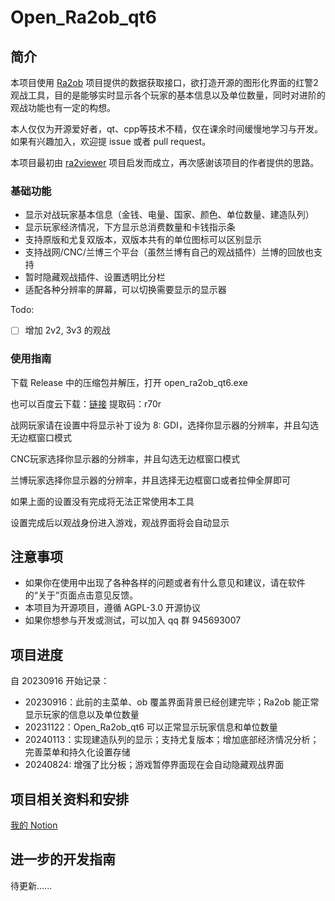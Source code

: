 # Open_Ra2ob_qt6

## 简介

本项目使用 [Ra2ob](https://github.com/wudi-7mi/ra2ob) 项目提供的数据获取接口，欲打造开源的图形化界面的红警2观战工具，目的是能够实时显示各个玩家的基本信息以及单位数量，同时对进阶的观战功能也有一定的构想。

本人仅仅为开源爱好者，qt、cpp等技术不精，仅在课余时间缓慢地学习与开发。如果有兴趣加入，欢迎提 issue 或者 pull request。

本项目最初由 [ra2viewer](https://github.com/chenguokai/ra2viewer) 项目启发而成立，再次感谢该项目的作者提供的思路。

### 基础功能

- 显示对战玩家基本信息（金钱、电量、国家、颜色、单位数量、建造队列）
- 显示玩家经济情况，下方显示总消费数量和卡钱指示条
- 支持原版和尤复双版本，双版本共有的单位图标可以区别显示
- 支持战网/CNC/兰博三个平台（虽然兰博有自己的观战插件）兰博的回放也支持
- 暂时隐藏观战插件、设置透明比分栏
- 适配各种分辨率的屏幕，可以切换需要显示的显示器

Todo:

- [ ] 增加 2v2, 3v3 的观战

### 使用指南

下载 Release 中的压缩包并解压，打开 open_ra2ob_qt6.exe

也可以百度云下载：[链接](https://pan.baidu.com/s/1lsvh4Wa37kpqbljs12ZgVQ?pwd=r70r) 提取码：r70r 

战网玩家请在设置中将显示补丁设为 8: GDI，选择你显示器的分辨率，并且勾选无边框窗口模式

CNC玩家选择你显示器的分辨率，并且勾选无边框窗口模式

兰博玩家选择你显示器的分辨率，并且选择无边框窗口或者拉伸全屏即可

如果上面的设置没有完成将无法正常使用本工具

设置完成后以观战身份进入游戏，观战界面将会自动显示

## 注意事项

- 如果你在使用中出现了各种各样的问题或者有什么意见和建议，请在软件的“关于”页面点击意见反馈。
- 本项目为开源项目，遵循 AGPL-3.0 开源协议
- 如果你想参与开发或测试，可以加入 qq 群 945693007

## 项目进度

自 20230916 开始记录：

- 20230916：此前的主菜单、ob 覆盖界面背景已经创建完毕；Ra2ob 能正常显示玩家的信息以及单位数量
- 20231122：Open_Ra2ob_qt6 可以正常显示玩家信息和单位数量
- 20240113：实现建造队列的显示；支持尤复版本；增加底部经济情况分析；完善菜单和持久化设置存储
- 20240824: 增强了比分板；游戏暂停界面现在会自动隐藏观战界面

## 项目相关资料和安排

[我的 Notion](https://glib-mahogany-8be.notion.site/Open_Ra2_qt6-7c0b95c9b6e54cc1bbd68dda9e7a2193?pvs=74)

## 进一步的开发指南

待更新......
